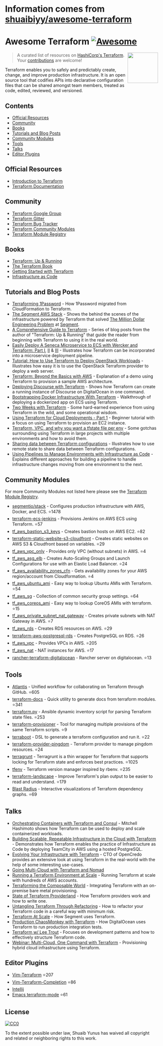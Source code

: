 # Information comes from [shuaibiyy/awesome-terraform](https://github.com/shuaibiyy/awesome-terraform)
# Awesome Terraform [![Awesome](https://cdn.rawgit.com/sindresorhus/awesome/d7305f38d29fed78fa85652e3a63e154dd8e8829/media/badge.svg)](https://github.com/sindresorhus/awesome)

> A curated list of resources on [HashiCorp's Terraform](https://www.terraform.io/).
[<img src="https://rawgit.com/shuaibiyy/awesome-terraform/master/terraform.svg" align="right" width="100">](https://terraform.io)
Your [contributions](https://github.com/shuaibiyy/awesome-terraform/blob/master/contributing.md) are welcome!

Terraform enables you to safely and predictably create, change, and improve production infrastructure. It is an open source tool that codifies APIs into declarative configuration files that can be shared amongst team members, treated as code, edited, reviewed, and versioned.

## Contents

* [Official Resources](#official-resources)
* [Community](#community)
* [Books](#books)
* [Tutorials and Blog Posts](#tutorials-and-blog-posts)
* [Community Modules](#community-modules)
* [Tools](#tools)
* [Talks](#talks)
* [Editor Plugins](#editor-plugins)

## Official Resources

* [Introduction to Terraform](https://www.terraform.io/intro/)
* [Terraform Documentation](https://www.terraform.io/docs/)

## Community

* [Terraform Google Group](https://groups.google.com/forum/#!forum/terraform-tool)
* [Terraform Gitter](https://gitter.im/hashicorp-terraform)
* [Terraform Bug Tracker](https://github.com/hashicorp/terraform/issues)
* [Terraform Community Modules](https://github.com/terraform-community-modules)
* [Terraform Module Registry](https://registry.terraform.io/)

## Books

* [Terraform: Up & Running](http://www.terraformupandrunning.com/?ref=gruntwork-blog-comprehensive-terraform)
* [The Terraform Book](https://terraformbook.com/)
* [Getting Started with Terraform](https://www.amazon.com/Getting-Started-Terraform-Kirill-Shirinkin/dp/1786465108/)
* [Infrastructure as Code](http://shop.oreilly.com/product/0636920039297.do)

## Tutorials and Blog Posts

* [Terraforming 1Password](https://blog.agilebits.com/2018/01/25/terraforming-1password/) - How 1Password migrated from CloudFormation to Terraform.
* [The Segment AWS Stack](https://segment.com/blog/the-segment-aws-stack/) - Shows the behind the scenes of the infrastructure powered by Terraform that solved [The Million Dollar Engineering Problem](https://segment.com/blog/the-million-dollar-eng-problem/) at [Segment](https://segment.com/).
* [A Comprehensive Guide to Terraform](https://blog.gruntwork.io/a-comprehensive-guide-to-terraform-b3d32832baca#.w9x897ywp) - Series of blog posts from the author of "Terraform: Up & Running" that guide the reader from beginning with Terraform to using it in the real world.
* [Easily Deploy A Seneca Microservice to ECS with Wercker and Terraform: Part I](http://chiefy.github.io/easily-deploy-a-seneca-microservice-to-ecs-with-wercker-and-terraform-part-i/), [II](http://chiefy.github.io/easily-deploy-a-seneca-microservice-to-ecs-with-wercker-and-terraform-part-ii/) & [III](http://chiefy.github.io/easily-deploy-a-seneca-microservice-to-ecs-with-wercker-and-terraform-part-i/) - Illustrates how Terraform can be incorporated into a microservice deployment pipeline.
* [Tutorial: How to Use Terraform to Deploy OpenStack Workloads](http://www.stratoscale.com/blog/openstack/tutorial-how-to-use-terraform-to-deploy-openstack-workloads/) - Illustrates how easy it is to use the OpenStack Terraform provider to deploy a web server.
* [Terraform: Beyond the Basics with AWS](https://aws.amazon.com/blogs/apn/terraform-beyond-the-basics-with-aws/) - Explanation of a demo using Terraform to provision a sample AWS architecture.
* [Deploying Discourse with Terraform](https://www.hashicorp.com/blog/terraform-discourse.html) - Shows how Terraform can create a running instance of Discourse on DigitalOcean in one command.
* [Bootstrapping Docker Infrastructure With Terraform](http://vilkeliskis.com/blog/2016/02/10/bootstrapping-docker-with-terraform.html) - Walkthrough of deploying a dockerized app on ECS using Terraform.
* [Two Weeks with Terraform](https://charity.wtf/2016/02/23/two-weeks-with-terraform/) - Some hard-earned experience from using Terraform in the wild, and some operational wisdom.
* [Using Terraform for Cloud Deployments - Part 1](https://dev.to/koenighotze/using-terraform-for-cloud-deployments---part-1) - Beginner tutorial with a focus on using Terraform to provision an EC2 instance.
* [Terraform, VPC, and why you want a tfstate file per env](https://charity.wtf/2016/03/30/terraform-vpc-and-why-you-want-a-tfstate-file-per-env/) - Some gotchas surrounding using Terraform in large projects with multiple environments and how to avoid them.
* [Sharing data between Terraform configurations](https://jamesmckay.net/2016/09/sharing-data-between-terraform-configurations/) - Illustrates how to use remote state to share data between Terraform configurations.
* [Using Pipelines to Manage Environments with Infrastructure as Code](https://medium.com/@kief/https-medium-com-kief-using-pipelines-to-manage-environments-with-infrastructure-as-code-b37285a1cbf5) - Explains different approaches for building a pipeline to handle infrastructure changes moving from one environment to the next.

## Community Modules

For more Community Modules not listed here please see the [Terraform Module Registry](https://registry.terraform.io/).

* [segmentio/stack](https://github.com/segmentio/stack) - Configures production infrastructure with AWS, Docker, and ECS. :star:1478
* [terraform-ecs-jenkins](https://github.com/shuaibiyy/terraform-ecs-jenkins) - Provisions Jenkins on AWS ECS using Terraform. :star:57
* [tf_aws_bastion_s3_keys](https://github.com/terraform-community-modules/tf_aws_bastion_s3_keys) - Creates bastion hosts on AWS EC2. :star:82
* [terraform-static-website-s3-cloudfront](https://github.com/sjevs/terraform-static-website-s3-cloudfront) - Creates static websites on AWS S3 & Cloudfront based on variables. :star:29
* [tf_aws_vpc_only](https://github.com/terraform-community-modules/tf_aws_vpc_only) - Provides only VPC (without subnets) in AWS. :star:4
* [tf_aws_asg_elb](https://github.com/terraform-community-modules/tf_aws_asg_elb) - Creates Auto-Scaling Groups and Launch Configurations for use with an Elastic Load Balancer. :star:24
* [tf_aws_availability_zones_cfn](https://github.com/terraform-community-modules/tf_aws_availability_zones_cfn) - Gets availability zones for your AWS region/account from Cloudformation. :star:4
* [tf_aws_ubuntu_ami](https://github.com/terraform-community-modules/tf_aws_ubuntu_ami) - Easy way to lookup Ubuntu AMIs with Terraform. :star:54
* [tf_aws_sg](https://github.com/terraform-community-modules/tf_aws_sg) - Collection of common security group settings. :star:64
* [tf_aws_coreos_ami](https://github.com/terraform-community-modules/tf_aws_coreos_ami) - Easy way to lookup CoreOS AMIs with terraform. :star:15
* [tf_aws_private_subnet_nat_gateway](https://github.com/terraform-community-modules/tf_aws_private_subnet_nat_gateway) - Creates private subnets with NAT Gateway in AWS. :star:7
* [tf_aws_rds](https://github.com/terraform-aws-modules/terraform-aws-rds) - Creates RDS resources on AWS. :star:29
* [terraform-aws-postgresql-rds](https://github.com/azavea/terraform-aws-postgresql-rds) - Creates PostgreSQL on RDS. :star:26
* [tf_aws_vpc](https://github.com/terraform-community-modules/tf_aws_vpc) - Provides VPCs in AWS. :star:205
* [tf_aws_nat](https://github.com/terraform-community-modules/tf_aws_nat) - NAT instances for AWS. :star:17
* [rancher-terraform-digitalocean](https://github.com/lunagt/rancher-terraform-digitalocean) - Rancher server on digitalocean. :star:13

## Tools

* [Atlantis](https://github.com/hootsuite/atlantis) - Unified workflow for collaborating on Terraform through GitHub. :star:605
* [terraform-docs](https://github.com/segmentio/terraform-docs) - Quick utility to generate docs from terraform modules. :star:341
* [terraform.py](https://github.com/ciscocloud/terraform.py) - Ansible dynamic inventory script for parsing Terraform state files. :star:253
* [terraform-provisioner](https://github.com/shuaibiyy/terraform-provisioner) - Tool for managing multiple provisions of the same Terraform scripts. :star:9
* [terraboot](https://github.com/MastodonC/terraboot) - DSL to generate a terraform configuration and run it. :star:22
* [terraform-provider-pingdom](https://github.com/russellcardullo/terraform-provider-pingdom) - Terraform provider to manage pingdom resources. :star:24
* [terragrunt](https://github.com/gruntwork-io/terragrunt) - Terragrunt is a thin wrapper for Terraform that supports locking for Terraform state and enforces best practices. :star:1025
* [tfenv](https://github.com/kamatama41/tfenv) - Terraform version manager inspired by rbenv. :star:235
* [terraform-landscape](https://github.com/coinbase/terraform-landscape) - Improve Terraform's plan output to be easier to read and understand. :star:179
* [Blast Radius](https://github.com/28mm/blast-radius) - Interactive visualizations of Terraform dependency graphs. :star:69


## Talks

* [Orchestrating Containers with Terraform and Consul](https://www.infoq.com/presentations/terraform-consul) - Mitchell Hashimoto shows how Terraform can be used to deploy and scale containerized workloads.
* [Building Scalable, Repeatable Infrastructure in the Cloud with Terraform](https://www.youtube.com/watch?v=cG7pcksTAnY) - Demonstrates how Terraform enables the practice of Infrastructure as Code by deploying TeamCity in AWS using a hosted PostgreSQL.
* [Evolving Your Infrastructure with Terraform](https://www.youtube.com/watch?v=wgzgVm7Sqlk) - CTO of OpenCredo provides an extensive look at using Terraform in the real-world with the help of some interesting use-cases.
* [Going Multi-Cloud with Terraform and Nomad](https://www.youtube.com/watch?v=e42A4aBZUkQ)
* [Running a Terraform Environment at Scale](https://www.youtube.com/watch?v=3JVGSq7QIS0) - Running Terraform at scale with hundreds of AWS accounts.
* [Terraforming the Composable World](https://www.youtube.com/watch?v=cHrOXPatFeg) - Integrating Terraform with an on-premise bare metal provisioning.
* [State of Terraform Providerland](https://www.youtube.com/watch?v=ar1PF5iDtbg) - How Terraform providers work and how to write one.
* [Untangling Terraform Through Refactoring](https://www.youtube.com/watch?v=OH6iDKaXpZs) - How to refactor your Terraform code in a careful way with minimum risk.
* [Terraform At Scale](https://www.youtube.com/watch?v=RldRDryLiXs) - How Segment uses Terraform.
* [Production ChaosMonkey with Terraform](https://www.youtube.com/watch?v=CPI6W3LK0-g) - How DigitalOcean uses Terraform to run production integration tests.
* [Terraform w/ Lee Trout](https://www.youtube.com/watch?v=p2ESyuqPw1A) - Focuses on development patterns and how to effectively structure Terraform code.
* [Webinar: Multi-Cloud, One Command with Terraform](https://www.youtube.com/watch?v=adzqsywrJKk) - Provisioning hybrid cloud infrastructure using Terraform.

## Editor Plugins

* [Vim-Terraform](https://github.com/hashivim/vim-terraform) :star:207
* [Vim-Terraform-Completion](https://github.com/juliosueiras/vim-terraform-completion) :star:86
* [Intellij](https://plugins.jetbrains.com/plugin/7808-hashicorp-terraform--hcl-language-support)
* [Emacs terraform-mode](https://github.com/syohex/emacs-terraform-mode) :star:61

## License

[![CC0](http://mirrors.creativecommons.org/presskit/buttons/88x31/svg/cc-zero.svg)](https://creativecommons.org/publicdomain/zero/1.0/)

To the extent possible under law, Shuaib Yunus has waived all copyright and related or neighboring rights to this work.

